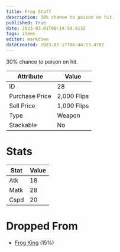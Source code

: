 ```yaml
---
title: Frog Staff
description: 30% chance to poison on hit.
published: true
date: 2023-03-01T00:14:54.913Z
tags: items
editor: markdown
dateCreated: 2023-02-17T06:44:13.478Z
---
```


30% chance to poison on hit.

|Attribute|Value|
|-|-|
|ID|28|
|Purchase Price|2,000 Flips|
|Sell Price|1,000 Flips|
|Type|Weapon|
|Stackable|No|

# Stats
|Stat|Value|
|-|-|
|Atk|18|
|Matk|28|
|Cspd|20|

# Dropped From
 * [Frog King](/monsters/frog-king) (15%)
